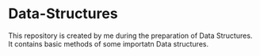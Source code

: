 # Data-Structures
This repository is created by me during the preparation of Data Structures. It contains  basic methods  of some importatn Data structures.
